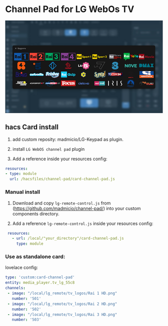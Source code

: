 # Channel Pad for LG WebOs TV


![all](example/channels.jpg)

## hacs Card install
1. add custom reposity: madmicio/LG-Keypad as plugin.

2. install `LG WebOS channel pad` plugin

3. Add a reference  inside your resources config:

  ```yaml
resources:
  - type: module
    url: /hacsfiles/channel-pad/card-channel-pad.js
```


### Manual install

1. Download and copy `lg-remote-control.js` from (https://github.com/madmicio/channel-pad/) into your custom components  directory.

2. Add a reference `lg-remote-control.js` inside your resources config:

 ```yaml
  resources:
    - url: /local/"your_directory"/card-channel-pad.js
      type: module
```

### Use as standalone card:
lovelace config:

 ```yaml
type: 'custom:card-channel-pad'
entity: media_player.tv_lg_55c8
channels:
  - image: "/local/lg_remote/tv_logos/Rai 1 HD.png"
    number: '501'
  - image: "/local/lg_remote/tv_logos/Rai 2 HD.png"
    number: '502'
  - image: "/local/lg_remote/tv_logos/Rai 3 HD.png"
    number: '503' 
```


